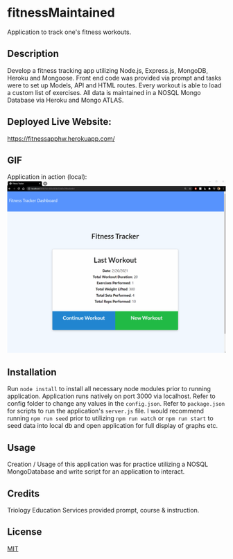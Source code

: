 # fitnessMaintained
Application to track one's fitness workouts. 

## Description 
Develop a fitness tracking app utilizing Node.js, Express.js, MongoDB, Heroku and Mongoose. Front end code was provided via prompt and tasks were to set up Models, API and HTML routes. Every workout is able to load a custom list of exercises. All data is maintained in a NOSQL Mongo Database via Heroku and Mongo ATLAS.

## Deployed Live Website: 
https://fitnessapphw.herokuapp.com/

## GIF
Application in action (local):
![Image of user's view when you visit the site](./public/images/demo.gif)

## Installation 
Run `node install` to install all necessary node modules prior to running application. Application runs natively on port 3000 via localhost. Refer to config folder to change any values in the `config.json`. Refer to `package.json` for scripts to run the application's `server.js` file. I would recommend running `npm run seed` prior to utilizing `npm run watch` or `npm run start` to seed data into local db and open application for full display of graphs etc. 

## Usage 
Creation / Usage of this application was for practice utilizing a NOSQL MongoDatabase and write script for an application to interact. 

## Credits 
Triology Education Services provided prompt, course & instruction. 


## License
[MIT](https://choosealicense.com/licenses/mit/)
